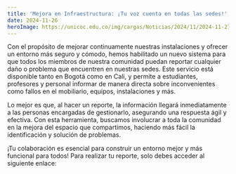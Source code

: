 ```yaml
---
title: 'Mejora en Infraestructura: ¡Tu voz cuenta en todas las sedes!'
date: 2024-11-26
heroImage: https://unicoc.edu.co/img/cargas/Noticias/2024/11/2024-11-27-10773.jpeg
---
```


Con el propósito de mejorar continuamente nuestras instalaciones y ofrecer un entorno más seguro y cómodo, hemos habilitado un nuevo sistema para que todos los miembros de nuestra comunidad puedan reportar cualquier daño o problema que encuentren en nuestras sedes. Este servicio está disponible tanto en Bogotá como en Cali, y permite a estudiantes, profesores y personal informar de manera directa sobre inconvenientes como fallos en el mobiliario, equipos, instalaciones y más.

Lo mejor es que, al hacer un reporte, la información llegará inmediatamente a las personas encargadas de gestionarlo, asegurando una respuesta ágil y efectiva. Con esta herramienta, buscamos involucrar a toda la comunidad en la mejora del espacio que compartimos, haciendo más fácil la identificación y solución de problemas.

¡Tu colaboración es esencial para construir un entorno mejor y más funcional para todos! Para realizar tu reporte, solo debes acceder al siguiente enlace:
